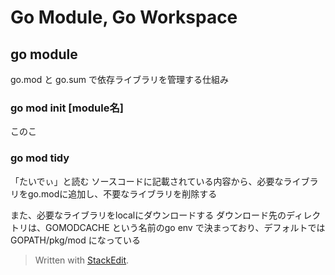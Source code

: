 # Go Module, Go Workspace


## go module

go.mod と go.sum で依存ライブラリを管理する仕組み

### go mod init [module名]
このこ

### go mod tidy
「たいでぃ」と読む
ソースコードに記載されている内容から、必要なライブラリをgo.modに追加し、不要なライブラリを削除する

また、必要なライブラリをlocalにダウンロードする
ダウンロード先のディレクトリは、GOMODCACHE という名前のgo env で決まっており、デフォルトでは GOPATH/pkg/mod になっている






> Written with [StackEdit](https://stackedit.io/).
<!--stackedit_data:
eyJoaXN0b3J5IjpbLTI0MTUxMDQ2NiwtMTU4NjM2ODQ3Ml19
-->